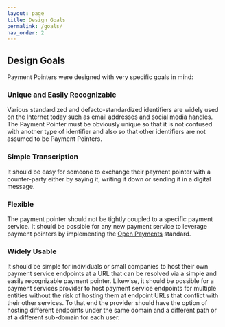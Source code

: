 ```yaml
---
layout: page
title: Design Goals
permalink: /goals/
nav_order: 2
---
```

## Design Goals

Payment Pointers were designed with very specific goals in mind: 

### Unique and Easily Recognizable

Various standardized and defacto-standardized identifiers are widely used on the Internet today such as email addresses and social media handles. The Payment Pointer must be obviously unique so that it is not confused with another type of identifier and also so that other identifiers are not assumed to be Payment Pointers.

### Simple Transcription

It should be easy for someone to exchange their payment pointer with a counter-party either by saying it, writing it down or sending it in a digital message.

### Flexible

The payment pointer should not be tightly coupled to a specific payment service. It should be possible for any new payment service to leverage payment pointers by implementing the [Open Payments](https://openpayments.dev) standard.

### Widely Usable

It should be simple for individuals or small companies to host their own payment service endpoints at a URL that can be resolved via a simple and easily recognizable payment pointer. Likewise, it should be possible for a payment services provider to host payment service endpoints for multiple entities without the risk of hosting them at endpoint URLs that conflict with their other services. To that end the provider should have the option of hosting different endpoints under the same domain and a different path or at a different sub-domain for each user.
